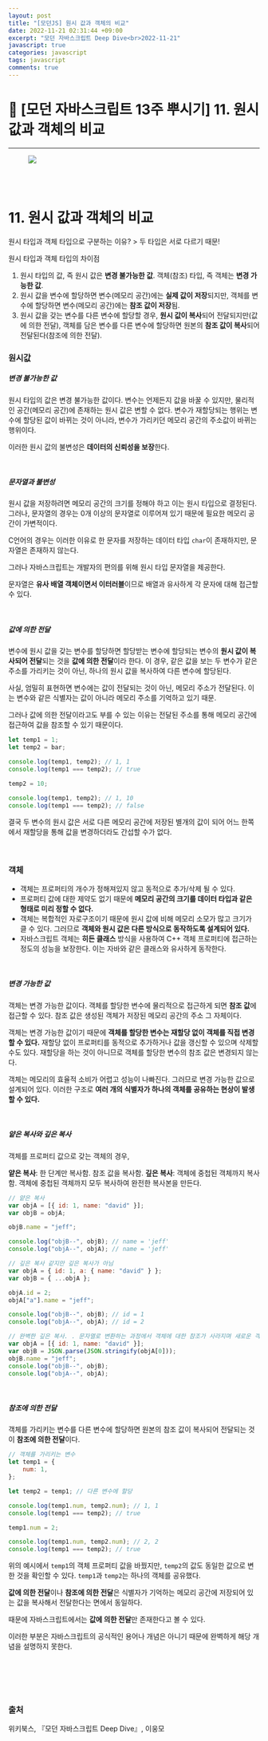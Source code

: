```yaml
---
layout: post
title: "[모던JS] 원시 값과 객체의 비교"
date: 2022-11-21 02:31:44 +09:00
excerpt: "모던 자바스크립트 Deep Dive<br>2022-11-21"
javascript: true
categories: javascript
tags: javascript
comments: true
---
```


# 📌 [모던 자바스크립트 13주 뿌시기] 11. 원시 값과 객체의 비교

---

<figure>
    <a href="/assets/img/JavaScript/2022-11-10/bookcover.png"><img src="/assets/img/JavaScript/2022-11-10/bookcover.png"></a>
    <figcaption style="text-align:center"></figcaption>
</figure>

<br>
<br>

# 11. 원시 값과 객체의 비교

원시 타입과 객체 타입으로 구분하는 이유? > 두 타입은 서로 다르기 때문!

원시 타입과 객체 타입의 차이점

1. 원시 타입의 값, 즉 원시 값은 **변경 불가능한 값**. 객체(참조) 타입, 즉 객체는 **변경 가능한 값**.
2. 원시 값을 변수에 할당하면 변수(메모리 공간)에는 **실제 값이 저장**되지만, 객체를 변수에 할당하면 변수(메모리 공간)에는 **참조 값이 저장**됨.
3. 원시 값을 갖는 변수를 다른 변수에 할당할 경우, **원시 값이 복사**되어 전달되지만(값에 의한 전달), 객체를 담은 변수를 다른 변수에 할당하면 원본의 **참조 값이 복사**되어 전달된다(참조에 의한 전달).

### 원시값

##### 변경 불가능한 값

원시 타입의 값은 변경 불가능한 값이다. 변수는 언제든지 값을 바꿀 수 있지만, 물리적인 공간(메모리 공간)에 존재하는 원시 값은 변할 수 없다. 변수가 재할당되는 행위는 변수에 할당된 값이 바뀌는 것이 아니라, 변수가 가리키던 메모리 공간의 주소값이 바뀌는 행위이다.

이러한 원시 값의 불변성은 **데이터의 신뢰성을 보장**한다.

<br>

##### 문자열과 불변성

원시 값을 저장하려면 메모리 공간의 크기를 정해야 하고 이는 원시 타입으로 결정된다. 그러나, 문자열의 경우는 0개 이상의 문자열로 이루어져 있기 때문에 필요한 메모리 공간이 가변적이다.

C언어의 경우는 이러한 이유로 한 문자를 저장하는 데이터 타입 `char`이 존재하지만, 문자열은 존재하지 않는다.

그러나 자바스크립트는 개발자의 편의를 위해 원시 타입 문자열을 제공한다.

문자열은 **유사 배열 객체이면서 이터러블**이므로 배열과 유사하게 각 문자에 대해 접근할 수 있다.

<br>

##### 값에 의한 전달

변수에 원시 값을 갖는 변수를 할당하면 할당받는 변수에 할당되는 변수의 **원시 값이 복사되어 전달**되는 것을 **값에 의한 전달**이라 한다.
이 경우, 같은 값을 보는 두 변수가 같은 주소를 가리키는 것이 아닌, 하나의 원시 값을 복사하여 다른 변수에 할당된다.

사실, 엄밀히 표현하면 변수에는 값이 전달되는 것이 아닌, 메모리 주소가 전달된다. 이는 변수와 같은 식별자는 값이 아니라 메모리 주소를 기억하고 있기 때문.

그러나 값에 의한 전달이라고도 부를 수 있는 이유는 전달된 주소를 통해 메모리 공간에 접근하여 값을 참조할 수 있기 때문이다.

```javascript
let temp1 = 1;
let temp2 = bar;

console.log(temp1, temp2); // 1, 1
console.log(temp1 === temp2); // true

temp2 = 10;

console.log(temp1, temp2); // 1, 10
console.log(temp1 === temp2); // false
```

결국 두 변수의 원시 값은 서로 다른 메모리 공간에 저장된 별개의 값이 되어 어느 한쪽에서 재할당을 통해 값을 변경하더라도 간섭할 수가 없다.

<br>

### 객체

-   객체는 프로퍼티의 개수가 정해져있지 않고 동적으로 추가/삭제 될 수 있다.
-   프로퍼티 값에 대한 제약도 없기 때문에 **메모리 공간의 크기를 데이터 타입과 같은 형태로 미리 정할 수 없다.**
-   객체는 복합적인 자로구조이기 때문에 원시 값에 비해 메모리 소모가 많고 크기가 클 수 있다. 그러므로 **객체와 원시 값은 다른 방식으로 동작하도록 설계되어 있다.**
-   자바스크립트 객체는 **히든 클래스** 방식을 사용하여 C++ 객체 프로퍼티에 접근하는 정도의 성능을 보장한다. 이는 자바와 같은 클래스와 유사하게 동작한다.

<br>

##### 변경 가능한 값

객체는 변경 가능한 값이다.
객체를 할당한 변수에 물리적으로 접근하게 되면 **참조 값**에 접근할 수 있다. 참조 값은 생성된 객체가 저장된 메모리 공간의 주소 그 자체이다.

객체는 변경 가능한 값이기 때문에 **객체를 할당한 변수는 재할당 없이 객체를 직접 변경할 수 있다.** 재할당 없이 프로퍼티를 동적으로 추가하거나 값을 갱신할 수 있으며 삭제할 수도 있다.
재할당을 하는 것이 아니므로 객체를 할당한 변수의 참조 값은 변경되지 않는다.

객체는 메모리의 효율적 소비가 어렵고 성능이 나빠진다. 그러므로 변경 가능한 값으로 설계되어 있다. 이러한 구조로 **여러 개의 식별자가 하나의 객체를 공유하는 현상이 발생할 수 있다.**

<br>

##### 얕은 복사와 깊은 복사

객체를 프로퍼티 값으로 갖는 객체의 경우,

**얕은 복사**: 한 단계만 복사함. 참조 값을 복사함.
**깊은 복사**: 객체에 중첩된 객체까지 복사함. 객체에 중첩된 객체까지 모두 복사하여 완전한 복사본을 만든다.

```javascript
// 얕은 복사
var objA = [{ id: 1, name: "david" }];
var objB = objA;

objB.name = "jeff";

console.log("objB--", objB); // name = 'jeff'
console.log("objA--", objA); // name = 'jeff'

// 깊은 복사 같지만 깊은 복사가 아님
var objA = { id: 1, a: { name: "david" } };
var objB = { ...objA };

objA.id = 2;
objA["a"].name = "jeff";

console.log("objB--", objB); // id = 1
console.log("objA--", objA); // id = 2

// 완벽한 깊은 복사. . 문자열로 변환하는 과정에서 객체에 대한 참조가 사라지며 새로운 객체로 깊은 복사가 가능하다.
var objA = [{ id: 1, name: "david" }];
var objB = JSON.parse(JSON.stringify(objA[0]));
objB.name = "jeff";
console.log("objB--", objB);
console.log("objA--", objA);
```

<br>

##### 참조에 의한 전달

객체를 가리키는 변수를 다른 변수에 할당하면 원본의 참조 값이 복사되어 전달되는 것이 **참조에 의한 전달**이다.

```javascript
// 객체를 가리키는 변수
let temp1 = {
    num: 1,
};

let temp2 = temp1; // 다른 변수에 할당

console.log(temp1.num, temp2.num); // 1, 1
console.log(temp1 === temp2); // true

temp1.num = 2;

console.log(temp1.num, temp2.num); // 2, 2
console.log(temp1 === temp2); // true
```

위의 예시에서 `temp1`의 객체 프로퍼티 값을 바꿨지만, `temp2`의 값도 동일한 값으로 변한 것을 확인할 수 있다. `temp1`과 `temp2`는 하나의 객체를 공유했다.

**값에 의한 전달**이나 **참조에 의한 전달**은 식별자가 기억하는 메모리 공간에 저장되어 있는 값을 복사해서 전달한다는 면에서 동일하다.

때문에 자바스크립트에서는 **값에 의한 전달**만 존재한다고 볼 수 있다.

이러한 부분은 자바스크립트의 공식적인 용어나 개념은 아니기 때문에 완벽하게 해당 개념을 설명하지 못한다.

<br>
<br>
<br>
<br>

### 출처

위키북스, 『모던 자바스크립트 Deep Dive』, 이웅모

[jekyll-docs]: https://jekyllrb.com/docs/home
[jekyll-gh]: https://github.com/jekyll/jekyll
[jekyll-talk]: https://talk.jekyllrb.com/
